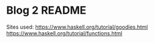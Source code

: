 # Blog 2 README
Sites used:
https://www.haskell.org/tutorial/goodies.html
https://www.haskell.org/tutorial/functions.html